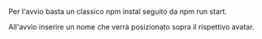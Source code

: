 Per l'avvio basta un classico npm instal seguito da npm run start.

All'avvio inserire un nome che verrà posizionato sopra il rispettivo avatar.
